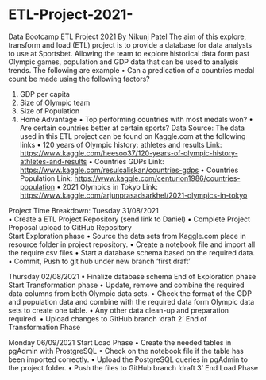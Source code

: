 # ETL-Project-2021-
Data Bootcamp ETL Project 2021 
By Nikunj Patel
The aim of this explore, transform and load (ETL) project is to provide a database for data analysts to use at Sportsbet. Allowing the team to explore historical data form past Olympic games, population and GDP data that can be used to analysis trends. The following are example
•	Can a predication of a countries medal count be made using the following factors?
1.	GDP per capita 
2.	Size of Olympic team 
3.	Size of Population 
4.	Home Advantage 
•	Top performing countries with most medals won?
•	Are certain countries better at certain sports? 
Data Source: 
The data used in this ETL project can be found on Kaggle.com at the following links 
•	120 years of Olympic history: athletes and results 
Link: https://www.kaggle.com/heesoo37/120-years-of-olympic-history-athletes-and-results
•	Countries GDPs 
Link: https://www.kaggle.com/resulcaliskan/countries-gdps
•	Countries Population 
Link: https://www.kaggle.com/centurion1986/countries-population
•	2021 Olympics in Tokyo 
Link: https://www.kaggle.com/arjunprasadsarkhel/2021-olympics-in-tokyo

Project Time Breakdown: 
Tuesday 31/08/2021  
•	Create a ETL Project Repository (send link to Daniel) 
•	Complete Project Proposal upload to GitHub Repository    
Start Exploration phase 
•	Source the data sets from Kaggle.com place in resource folder in project repository. 
•	Create a notebook file and import all the require csv files 
•	Start a database schema based on the required data. 
•	Commit, Push to git hub under new branch ‘first draft’

Thursday 02/08/2021 
•	Finalize database schema 
End of Exploration phase 
Start Transformation phase 
•	Update, remove and combine the required data columns from both Olympic data sets. 
•	Check the format of the GDP and population data and combine with the required data form Olympic data sets to create one table. 
•	Any other data clean-up and preparation required. 
•	Upload changes to GitHub branch ‘draft 2’
End of Transformation Phase 

Monday 06/09/2021 
Start Load Phase
•	Create the needed tables in pgAdmin with ProstgreSQL
•	Check on the notebook file if the table has been imported correctly.
•	Upload the PostgreSQL queries in pgAdmin to the project folder. 
•	Push the files to GitHub branch ‘draft 3’ 
End Load Phase 
